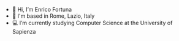 - 👋 Hi, I’m Enrico Fortuna
- 📌 I'm based in Rome, Lazio, Italy
- 💻 I’m currently studying Computer Science at the University of Sapienza


<!---
EnriFort/EnriFort is a ✨ special ✨ repository because its `README.md` (this file) appears on your GitHub profile.
You can click the Preview link to take a look at your changes.
- 👀 I’m interested in ...
- 🌱 I’m currently learning ...
- 💞️ I’m looking to collaborate on ...
- 📫 How to reach me ...
--->

